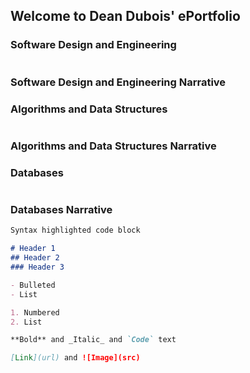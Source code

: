 ## Welcome to Dean Dubois' ePortfolio



### Software Design and Engineering
```markdown

```

### Software Design and Engineering Narrative


### Algorithms and Data Structures
```markdown

```

### Algorithms and Data Structures Narrative

### Databases
```markdown

```


### Databases Narrative




```markdown
Syntax highlighted code block

# Header 1
## Header 2
### Header 3

- Bulleted
- List

1. Numbered
2. List

**Bold** and _Italic_ and `Code` text

[Link](url) and ![Image](src)
```



